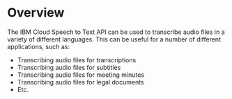 # Overview

The IBM Cloud Speech to Text API can be used to transcribe audio files in a
variety of different languages. This can be useful for a number of different
applications, such as:

- Transcribing audio files for transcriptions
- Transcribing audio files for subtitles
- Transcribing audio files for meeting minutes
- Transcribing audio files for legal documents
- Etc.
